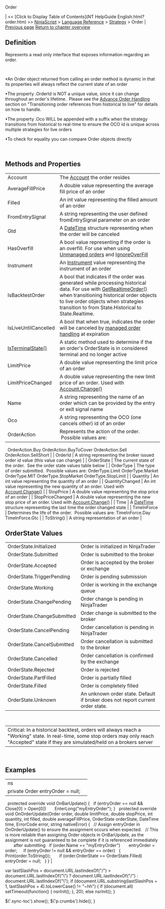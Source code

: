 ﻿










 


Order







| &lt;&lt; [Click to Display Table of Contents](NT HelpGuide English.html?order.htm) &gt;&gt;
 [NinjaScript](ninjascript.htm) &gt; [Language Reference](language_reference_wip.htm) &gt; [Strategy](strategy.htm) &gt;
Order | [Previous page](optimizationperiod.htm)
[Return to chapter overview](strategy.htm)










Definition
----------


Represents a read only interface that exposes information regarding an order.


 


•An Order object returned from calling an order method is dynamic in that its properties will always reflect the current state of an order 

•The property <order>.OrderId is NOT a unique value, since it can change throughout an order's lifetime.  Please see the [Advance Order Handling](advanced_order_handling.htm) section on "Transitioning order references from historical to live" for details on how to handle.

•The property <order>.Oco WILL be appended with a suffix when the strategy transitions from historical to real-time to ensure the OCO id is unique across multiple strategies for live orders

•To check for equality you can compare Order objects directly

 


Methods and Properties
----------------------




|  |  |
| --- | --- |
| Account | The [Account](account_class.htm) the order resides |
| AverageFillPrice | A double value representing the average fill price of an order |
| Filled | An int value representing the filled amount of an order |
| FromEntrySignal | A string representing the user defined fromEntrySignal parameter on an order |
| Gtd | A [DateTime](http://msdn2.microsoft.com/en-us/library/system.datetime.aspx) structure representing when the order will be canceled |
| HasOverfill | A bool value representing if the order is an overfill. For use when using [Unmanaged orders](unmanaged_approach.htm) and [IgnoreOverFill](ignoreoverfill.htm) |
| Instrument | An [Instrument](instrument.htm) value representing the instrument of an order |
| IsBacktestOrder | A bool that indicates if the order was generated while processing historical data. For use with [GetRealtimeOrder()](getrealtimeorder.htm) when transitioning historical order objects to live order objects when strategies transition to from State.Historical to State.Realtime.  |
| IsLiveUntilCancelled | A bool that when true, indicates the order will be canceled by [managed order handling](managed_approach.htm) at expiration |
| [IsTerminalState()](isterminalstate.htm) | A static method used to determine if the an order's OrderState is in considered terminal and no longer active |
| LimitPrice | A double value representing the limit price of an order |
| LimitPriceChanged | A double value representing the new limit price of an order. Used with [Account.Change()](change.htm) |
| Name | A string representing the name of an order which can be provided by the entry or exit signal name |
| Oco | A string representing the OCO (one cancels other) id of an order |
| OrderAction | Represents the action of the order.  Possible values are:
 
OrderAction.Buy
OrderAction.BuyToCover
OrderAction.Sell
OrderAction.SellShort |
| OrderId | A string representing the broker issued order id value (this value can change) |
| OrderState | The current state of the order.  See the order state values table below |
| OrderType | The type of order submitted.  Possible values are:
OrderType.Limit
OrderType.Market
OrderType.MIT
OrderType.StopMarket
OrderType.StopLimit |
| Quantity | An int value representing the quantity of an order |
| QuantityChanged | An int value representing the new quantity of an order. Used with [Account.Change()](change.htm) |
| StopPrice | A double value representing the stop price of an order |
| StopPriceChanged | A double value representing the new stop price of an order. Used with [Account.Change()](change.htm) |
| Time | A [DateTime](http://msdn2.microsoft.com/en-us/library/system.datetime.aspx) structure representing the last time the order changed state |
| TimeInForce | Determines the life of the order.  Possible values are:
TimeInForce.Day
TimeInForce.Gtc |
| ToString() | A string representation of an order |





OrderState Values
-----------------




|  |  |
| --- | --- |
| OrderState.Initialized | Order is initialized in NinjaTrader |
| OrderState.Submitted | Order is submitted to the broker |
| OrderState.Accepted | Order is accepted by the broker or exchange |
| OrderState.TriggerPending | Order is pending submission  |
| OrderState.Working | Order is working in the exchange queue |
| OrderState.ChangePending | Order change is pending in NinjaTrader |
| OrderState.ChangeSubmitted | Order change is submitted to the broker |
| OrderState.CancelPending | Order cancellation is pending in NinjaTrader |
| OrderState.CancelSubmitted | Order cancellation is submitted to the broker |
| OrderState.Cancelled | Order cancellation is confirmed by the exchange |
| OrderState.Rejected | Order is rejected |
| OrderState.PartFilled | Order is partially filled |
| OrderState.Filled | Order is completely filled |
| OrderState.Unknown | An unknown order state. Default if broker does not report current order state.  |



 




|  |
| --- |
| Critical: In a historical backtest, orders will always reach a "Working" state. In real-time, some stop orders may only reach "Accepted" state if they are simulated/held on a brokers server |



 


Examples
--------




|  |  |
| --- | --- |
| ns |  |
| private Order entryOrder = null;
 
protected override void OnBarUpdate()
{
   if (entryOrder == null &amp;&amp; Close[0] &gt; Open[0])
       EnterLong("myEntryOrder");
}
 
protected override void OnOrderUpdate(Order order, double limitPrice, double stopPrice, int quantity, int filled, double averageFillPrice, OrderState orderState, DateTime time, ErrorCode error, string nativeError)
{
   // Assign entryOrder in OnOrderUpdate() to ensure the assignment occurs when expected.
   // This is more reliable than assigning Order objects in OnBarUpdate, as the assignment is not guaranteed to be complete if it is referenced immediately        after submitting
   if (order.Name == "myEntryOrder")
       entryOrder = order;
 
   if (entryOrder != null &amp;&amp; entryOrder == order)
   {
       Print(order.ToString());
       if (order.OrderState == OrderState.Filled)
           entryOrder = null;
   }
} |






 
 var lastSlashPos = document.URL.lastIndexOf("/") &gt; document.URL.lastIndexOf("\\") ? document.URL.lastIndexOf("/") : document.URL.lastIndexOf("\\");
 if (document.URL.substring(lastSlashPos + 1, lastSlashPos + 4).toLowerCase() != "~hh") {
 if (document.all) setTimeout(function() {
 nsrInit();
 }, 20);
 else nsrInit();
 }
 
 
 $('.sync-toc').show();
 $('p.crumbs').hide();
 }
 
 
 



</order></order>